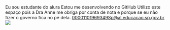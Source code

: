 Eu sou estudante do alura 
Estou me desenvolvendo no GitHub 
Utilizo este espaço pois a Dra Anne me obriga por conta de nota e porque se eu não fizer o governo fica no pé dela. 
00001101969349Sp@al.educacao.sp.gov.br </did>
![](https://i.gifer.com/DWhG.gif)
